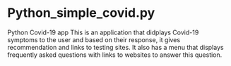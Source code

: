 # Python_simple_covid.py
Python Covid-19 app
This is an application that didplays Covid-19 symptoms to the user and based on their response, it gives recommendation and links to testing sites. It also has a menu that displays frequently asked questions with links to websites to answer this question.
